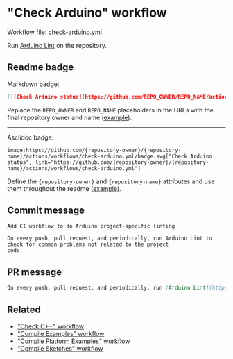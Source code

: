 # "Check Arduino" workflow

Workflow file: [check-arduino.yml](check-arduino.yml)

Run [Arduino Lint](https://github.com/arduino/arduino-lint) on the repository.

## Readme badge

Markdown badge:

```markdown
[![Check Arduino status](https://github.com/REPO_OWNER/REPO_NAME/actions/workflows/check-arduino.yml/badge.svg)](https://github.com/REPO_OWNER/REPO_NAME/actions/workflows/check-arduino.yml)
```

Replace the `REPO_OWNER` and `REPO_NAME` placeholders in the URLs with the final repository owner and name ([example](https://raw.githubusercontent.com/arduino-libraries/ArduinoIoTCloud/master/README.md)).

---

Asciidoc badge:

```adoc
image:https://github.com/{repository-owner}/{repository-name}/actions/workflows/check-arduino.yml/badge.svg["Check Arduino status", link="https://github.com/{repository-owner}/{repository-name}/actions/workflows/check-arduino.yml"]
```

Define the `{repository-owner}` and `{repository-name}` attributes and use them throughout the readme ([example](https://raw.githubusercontent.com/arduino-libraries/WiFiNINA/master/README.adoc)).

## Commit message

```
Add CI workflow to do Arduino project-specific linting

On every push, pull request, and periodically, run Arduino Lint to check for common problems not related to the project
code.
```

## PR message

```markdown
On every push, pull request, and periodically, run [Arduino Lint](https://github.com/arduino/arduino-lint) to check for common problems not related to the project code.
```

## Related

- ["Check C++" workflow](check-cpp.md)
- ["Compile Examples" workflow](compile-examples.md)
- ["Compile Platform Examples" workflow](compile-platform-examples.md)
- ["Compile Sketches" workflow](compile-sketches.md)
